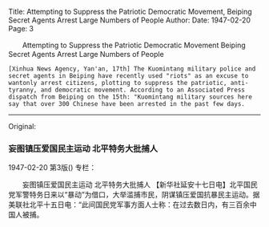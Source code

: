 Title: Attempting to Suppress the Patriotic Democratic Movement, Beiping Secret Agents Arrest Large Numbers of People
Author:
Date: 1947-02-20
Page: 3

　　Attempting to Suppress the Patriotic Democratic Movement
    Beiping Secret Agents Arrest Large Numbers of People

    [Xinhua News Agency, Yan'an, 17th] The Kuomintang military police and secret agents in Beiping have recently used "riots" as an excuse to wantonly arrest citizens, plotting to suppress the patriotic, anti-tyranny, and democratic movement. According to an Associated Press dispatch from Beiping on the 15th: "Kuomintang military sources here say that over 300 Chinese have been arrested in the past few days.



<hr /> 

Original: 


### 妄图镇压爱国民主运动  北平特务大批捕人

1947-02-20
第3版()
专栏：

　　妄图镇压爱国民主运动
    北平特务大批捕人
    【新华社延安十七日电】北平国民党军警特务日来以“暴动”为借口，大举滥捕市民，阴谋镇压爱国抗暴民主运动。据美联社北平十五日电：“此间国民党军事方面人士称：在过去数日内，有三百余中国人被捕。
